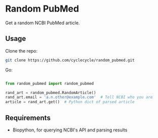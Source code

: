 # Random PubMed

Get a random NCBI PubMed article.

## Usage

Clone the repo:

```bash
git clone https://github.com/cyclecycle/random_pubmed.git
```

Go:

```python

from random_pubmed import random_pubmed

rand_art = random_pubmed.RandomArticle()
rand_art.email = 'a.n.other@example.com'  # Tell NCBI who you are
article = rand_art.get()  # Python dict of parsed article

```

## Requirements

- Biopython, for querying NCBI's API and parsing results